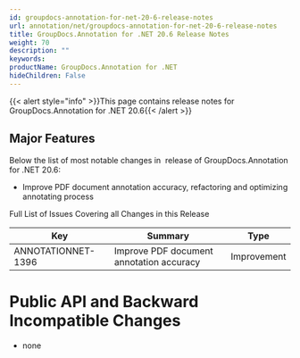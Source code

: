 ```yaml
---
id: groupdocs-annotation-for-net-20-6-release-notes
url: annotation/net/groupdocs-annotation-for-net-20-6-release-notes
title: GroupDocs.Annotation for .NET 20.6 Release Notes
weight: 70
description: ""
keywords: 
productName: GroupDocs.Annotation for .NET
hideChildren: False
---
```

{{< alert style="info" >}}This page contains release notes for GroupDocs.Annotation for .NET 20.6{{< /alert >}}

## Major Features
Below the list of most notable changes in  release of GroupDocs.Annotation for .NET 20.6:

*   Improve PDF document annotation accuracy, refactoring and optimizing annotating process

Full List of Issues Covering all Changes in this Release 

| Key | Summary | Type |
| --- | --- | --- |
| ANNOTATIONNET-1396 | Improve PDF document annotation accuracy | Improvement |

# Public API and Backward Incompatible Changes
*   none
